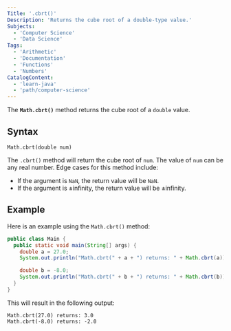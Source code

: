 ```yaml
---
Title: '.cbrt()'
Description: 'Returns the cube root of a double-type value.'
Subjects:
  - 'Computer Science'
  - 'Data Science'
Tags:
  - 'Arithmetic'
  - 'Documentation'
  - 'Functions'
  - 'Numbers'
CatalogContent:
  - 'learn-java'
  - 'path/computer-science'
---
```


The **`Math.cbrt()`** method returns the cube root of a `double` value.

## Syntax

```pseudo
Math.cbrt(double num)
```

The `.cbrt()` method will return the cube root of `num`. The value of `num` can be any real number. Edge cases for this method include:

- If the argument is `NaN`, the return value will be `NaN`.
- If the argument is ±infinity, the return value will be ±infinity.

## Example

Here is an example using the `Math.cbrt()` method:

```java
public class Main {
  public static void main(String[] args) {
    double a = 27.0;
    System.out.println("Math.cbrt(" + a + ") returns: " + Math.cbrt(a));

    double b = -8.0;
    System.out.println("Math.cbrt(" + b + ") returns: " + Math.cbrt(b));
  }
}
```

This will result in the following output:

```shell
Math.cbrt(27.0) returns: 3.0
Math.cbrt(-8.0) returns: -2.0
```
